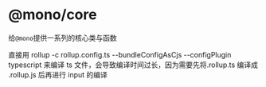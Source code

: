 # @mono/core

给`@mono`提供一系列的核心类与函数

直接用 rollup -c rollup.config.ts --bundleConfigAsCjs --configPlugin typescript 来编译 ts 文件，会导致编译时间过长，因为需要先将.rollup.ts 编译成 .rollup.js 后再进行 input 的编译